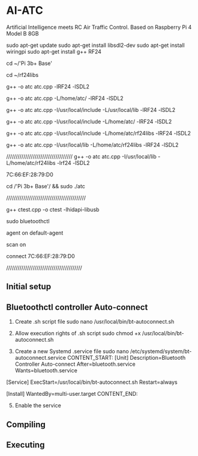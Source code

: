 # AI-ATC
Artificial Intelligence meets RC Air Traffic Control. Based on Raspberry Pi 4 Model B 8GB


sudo apt-get update
sudo apt-get install libsdl2-dev
sudo apt-get install wiringpi
sudo apt-get install g++ RF24 

cd ~/'Pi 3b+ Base'

cd ~/rf24libs

g++ -o atc atc.cpp -lRF24 -lSDL2

g++ -o atc atc.cpp -L/home/atc/ -lRF24 -lSDL2


g++ -o atc atc.cpp -I/usr/local/include -L/usr/local/lib -lRF24 -lSDL2

g++ -o atc atc.cpp -I/usr/local/include -L/home/atc/ -lRF24 -lSDL2

g++ -o atc atc.cpp -I/usr/local/include -L/home/atc/rf24libs -lRF24 -lSDL2

g++ -o atc atc.cpp -I/usr/local/lib -L/home/atc/rf24libs -lRF24 -lSDL2

///////////////////////////////////
g++ -o atc atc.cpp -I/usr/local/lib -L/home/atc/rf24libs -lrf24 -lSDL2


7C:66:EF:28:79:D0


cd /'Pi 3b+ Base'/ && sudo ./atc


//////////////////////////////////////////

g++ ctest.cpp -o ctest -lhidapi-libusb


sudo bluetoothctl

agent on
default-agent

scan on

connect 7C:66:EF:28:79:D0


////////////////////////////////////////

## Initial setup


## Bluetoothctl controller Auto-connect
  1) Create .sh script file
    sudo nano /usr/local/bin/bt-autoconnect.sh

  2) Allow execution rights of .sh script
    sudo chmod +x /usr/local/bin/bt-autoconnect.sh

  3) Create a new Systemd .service file
    sudo nano /etc/systemd/system/bt-autoconnect.service
CONTENT_START:
[Unit]
Description=Bluetooth Controller Auto-connect
After=bluetooth.service
Wants=bluetooth.service

[Service]
ExecStart=/usr/local/bin/bt-autoconnect.sh
Restart=always

[Install]
WantedBy=multi-user.target
CONTENT_END:        
    
      

  5) Enable the service
    

## Compiling


## Executing





